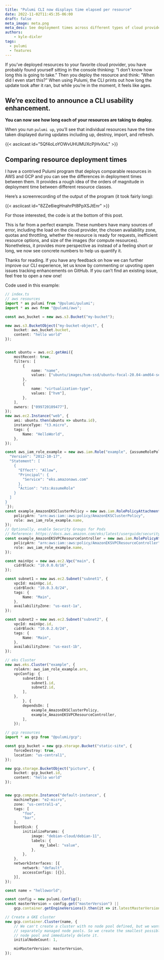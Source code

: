 ```yaml
---
title: "Pulumi CLI now displays time elapsed per resource"
date: 2022-11-02T11:45:35-06:00
draft: false
meta_image: meta.png
meta_desc: See deployment times across different types of cloud provider resources.
authors:
    - kyle-dixler
tags: 
  - pulumi
  - features
---
```


If you’ve deployed resources to your favorite cloud provider, you have probably found yourself sitting in the console thinking: “I don’t know how long this is going to take.” Then you deploy the resource and think: “When did I even start this?” When using Pulumi, the CLI prints out how long the update took after it ran, but while you’re in the moment, it feels like ages.

## We’re excited to announce a CLI usability enhancement.

**You can now see how long each of your resources are taking to deploy.**

When you run `pulumi up`, you’ll see that individual resources have the time taken displayed during updates including up, destroy, import, and refresh.

{{< asciicast id="5Qf4oLoYOWvUHUMUXcPjHvXxL" >}}

## Comparing resource deployment times

I have a contrived Pulumi program that deploys comparable resources in AWS and GCP and you can see the differences in deployment times between them. It provides a rough idea of the orders of magnitude in deployment time between different resource classes.

Here’s a screenrecording of the output of the program (it took fairly long):

{{< asciicast id="8ZZe6iegHnahrPt8PpXSJtEnr" >}}

For those interested, the code is at the bottom of this post.

This is far from a perfect example. These numbers have many sources of error, including the load on the cloud provider, the chosen availability zone, quotas and throttling, whether the resource is ready for requests, inefficient resource options, and size of the images (for compute resources). Nonetheless, it provides more perspective as instead of a feeling short or long, we now see concrete numbers to help us quantify it.

Thanks for reading. If you have any feedback on how we can further improve our CLI experience, let us know by commenting or upvoting open issues tracking enhancements on GitHub. If you can’t find an existing issue, feel free to open a new one!

Code used in this example:

```typescript
// index.ts
// aws resources
import * as pulumi from "@pulumi/pulumi";
import * as aws from "@pulumi/aws";

const aws_bucket = new aws.s3.Bucket("my-bucket");

new aws.s3.BucketObject("my-bucket-object", {
    bucket: aws_bucket.bucket,
    content: "hello world"
});


const ubuntu = aws.ec2.getAmi({
    mostRecent: true,
    filters: [
        {
            name: "name",
            values: ["ubuntu/images/hvm-ssd/ubuntu-focal-20.04-amd64-server-*"],
        },
        {
            name: "virtualization-type",
            values: ["hvm"],
        },
    ],
    owners: ["099720109477"],
});
new aws.ec2.Instance("web", {
    ami: ubuntu.then(ubuntu => ubuntu.id),
    instanceType: "t3.micro",
    tags: {
        Name: "HelloWorld",
    },
});

const aws_iam_role_example = new aws.iam.Role("example", {assumeRolePolicy: `{
  "Version": "2012-10-17",
  "Statement": [
    {
      "Effect": "Allow",
      "Principal": {
        "Service": "eks.amazonaws.com"
      },
      "Action": "sts:AssumeRole"
    }
  ]
}
`});
const example_AmazonEKSClusterPolicy = new aws.iam.RolePolicyAttachment("example-AmazonEKSClusterPolicy", {
    policyArn: "arn:aws:iam::aws:policy/AmazonEKSClusterPolicy",
    role: aws_iam_role_example.name,
});
// Optionally, enable Security Groups for Pods
// Reference: https://docs.aws.amazon.com/eks/latest/userguide/security-groups-for-pods.html
const example_AmazonEKSVPCResourceController = new aws.iam.RolePolicyAttachment("example-AmazonEKSVPCResourceController", {
    policyArn: "arn:aws:iam::aws:policy/AmazonEKSVPCResourceController",
    role: aws_iam_role_example.name,
});

const mainVpc = new aws.ec2.Vpc("main", {
    cidrBlock: "10.0.0.0/16",
});

const subnet1 = new aws.ec2.Subnet("subnet1", {
    vpcId: mainVpc.id,
    cidrBlock: "10.0.3.0/24",
    tags: {
        Name: "Main",
    },
    availabilityZone: "us-east-1a",
});

const subnet2 = new aws.ec2.Subnet("subnet2", {
    vpcId: mainVpc.id,
    cidrBlock: "10.0.2.0/24",
    tags: {
        Name: "Main",
    },
    availabilityZone: "us-east-1b",
});

// eks Cluster
new aws.eks.Cluster("example", {
    roleArn: aws_iam_role_example.arn,
    vpcConfig: {
        subnetIds: [
            subnet1.id,
            subnet2.id,
        ],
    },
        }, {
        dependsOn: [
            example_AmazonEKSClusterPolicy,
            example_AmazonEKSVPCResourceController,
        ],
    });

// gcp resources
import * as gcp from "@pulumi/gcp";

const gcp_bucket = new gcp.storage.Bucket("static-site", {
    forceDestroy: true,
    location: "us-central1",
});

new gcp.storage.BucketObject("picture", {
    bucket: gcp_bucket.id,
    content: "hello world"
});


new gcp.compute.Instance("default-instance", {
    machineType: "e2-micro",
    zone: "us-central1-a",
    tags: [
        "foo",
        "bar",
    ],
    bootDisk: {
        initializeParams: {
            image: "debian-cloud/debian-11",
            labels: {
                my_label: "value",
            },
        },
    },
    networkInterfaces: [{
        network: "default",
        accessConfigs: [{}],
    }],
});

const name = "helloworld";

const config = new pulumi.Config();
const masterVersion = config.get("masterVersion") ||
    gcp.container.getEngineVersions().then(it => it.latestMasterVersion);

// Create a GKE cluster
new gcp.container.Cluster(name, {
    // We can't create a cluster with no node pool defined, but we want to only use
    // separately managed node pools. So we create the smallest possible default
    // node pool and immediately delete it.
    initialNodeCount: 1,

    minMasterVersion: masterVersion,
});
```

